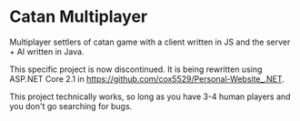 # Catan Multiplayer
Multiplayer settlers of catan game with a client written in JS and the server + AI written in Java.

This specific project is now discontinued. It is being rewritten using ASP.NET Core 2.1 in https://github.com/cox5529/Personal-Website_.NET. 

This project technically works, so long as you have 3-4 human players and you don't go searching for bugs.
